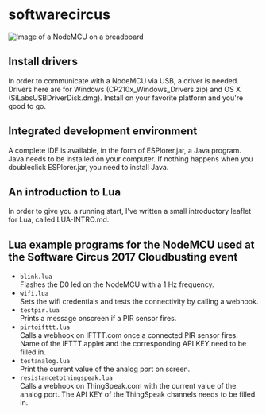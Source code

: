 # softwarecircus

![Image of a NodeMCU on a breadboard](https://github.com/rudiniemeijer/softwarecircus/blob/master/nodemcu-on-breadboard-kpn.jpg)

## Install drivers
In order to communicate with a NodeMCU via USB, a driver is needed. Drivers here are for Windows (CP210x_Windows_Drivers.zip) and OS X (SiLabsUSBDriverDisk.dmg). Install on your favorite platform and you're good to go.

## Integrated development environment
A complete IDE is available, in the form of ESPlorer.jar, a Java program. Java needs to be installed on your computer. If nothing happens when you doubleclick ESPlorer.jar, you need to install Java.

## An introduction to Lua
In order to give you a running start, I've written a small introductory leaflet for Lua, called LUA-INTRO.md.

## Lua example programs for the NodeMCU used at the Software Circus 2017 Cloudbusting event
* `blink.lua`  
Flashes the D0 led on the NodeMCU with a 1 Hz frequency.
* `wifi.lua`  
Sets the wifi credentials and tests the connectivity by calling a webhook.
* `testpir.lua`  
Prints a message onscreen if a PIR sensor fires.
* `pirtoifttt.lua`  
Calls a webhook on IFTTT.com once a connected PIR sensor fires. Name of the IFTTT applet and the corresponding API KEY need to be filled in.
* `testanalog.lua`  
Print the current value of the analog port on screen.  
* `resistancetothingspeak.lua`   
Calls a webhook on ThingSpeak.com with the current value of the analog port. The API KEY of the ThingSpeak channels needs to be filled in.
